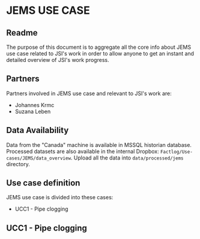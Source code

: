 # JEMS USE CASE

## Readme
The purpose of this document is to aggregate all the core info about JEMS use case related to JSI's work in order to allow anyone to get an instant and detailed overview of JSI's work progress.


## Partners
Partners involved in JEMS use case and relevant to JSI's work are:

* Johannes Krmc
* Suzana Leben


## Data Availability
Data from the "Canada" machine is available in MSSQL historian database.
Processed datasets are also available in the internal Dropbox: `Factlog/Use-cases/JEMS/data_overview`.
Upload all the data into `data/processed/jems` directory.


## Use case definition
JEMS use case is divided into these cases:

* UCC1 - Pipe clogging


## UCC1 - Pipe clogging


